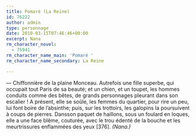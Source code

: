 ```yaml
---
title: Pomaré (La Reine)
id: 76222
author: admin
type: personnage
date: 2010-03-15T07:46:46+00:00
excerpt: Nana
rm_character_novel:
  - 75941
rm_character_name_main: 'Pomaré '
rm_character_name_secondary: La Reine

---
```

— Chiffonnière de la plaine Monceau. Autrefois une fille superbe, qui occupait tout Paris de sa beauté; et un chien, et un toupet, les hommes conduits comme des bêtes, de grands personnages pleurant dans son escalier ! A présent, elle se soûle, les femmes du quartier, pour rire un peu, lui font boire de l&rsquo;absinthe; puis, sur les trottoirs, les galopins la poursuivent à coups de pierres. Dansson paquet de haillons, sous un foulard en loques, elle a une face blême, couturée, avec le trou édenté de la bouche et les meurtrissures enflammées des yeux [376]. _(Nana.)_